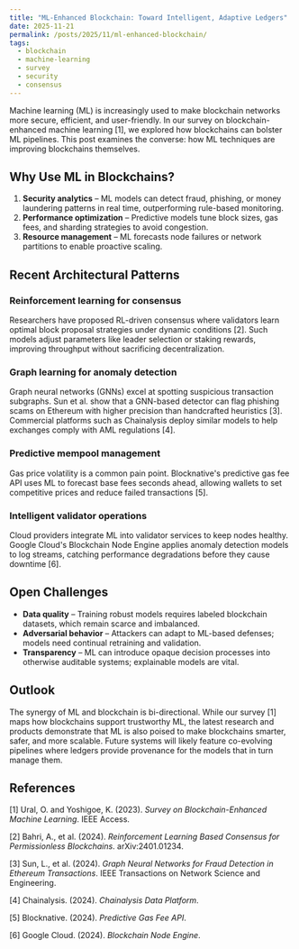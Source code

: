 ```yaml
---
title: "ML-Enhanced Blockchain: Toward Intelligent, Adaptive Ledgers"
date: 2025-11-21
permalink: /posts/2025/11/ml-enhanced-blockchain/
tags:
  - blockchain
  - machine-learning
  - survey
  - security
  - consensus
---
```


Machine learning (ML) is increasingly used to make blockchain networks more secure, efficient, and user-friendly. In our survey on blockchain-enhanced machine learning [1], we explored how blockchains can bolster ML pipelines. This post examines the converse: how ML techniques are improving blockchains themselves.

## Why Use ML in Blockchains?

1. **Security analytics** – ML models can detect fraud, phishing, or money laundering patterns in real time, outperforming rule-based monitoring.
2. **Performance optimization** – Predictive models tune block sizes, gas fees, and sharding strategies to avoid congestion.
3. **Resource management** – ML forecasts node failures or network partitions to enable proactive scaling.

## Recent Architectural Patterns

### Reinforcement learning for consensus

Researchers have proposed RL-driven consensus where validators learn optimal block proposal strategies under dynamic conditions [2]. Such models adjust parameters like leader selection or staking rewards, improving throughput without sacrificing decentralization.

### Graph learning for anomaly detection

Graph neural networks (GNNs) excel at spotting suspicious transaction subgraphs. Sun et al. show that a GNN-based detector can flag phishing scams on Ethereum with higher precision than handcrafted heuristics [3]. Commercial platforms such as Chainalysis deploy similar models to help exchanges comply with AML regulations [4].

### Predictive mempool management

Gas price volatility is a common pain point. Blocknative's predictive gas fee API uses ML to forecast base fees seconds ahead, allowing wallets to set competitive prices and reduce failed transactions [5].

### Intelligent validator operations

Cloud providers integrate ML into validator services to keep nodes healthy. Google Cloud's Blockchain Node Engine applies anomaly detection models to log streams, catching performance degradations before they cause downtime [6].

## Open Challenges

* **Data quality** – Training robust models requires labeled blockchain datasets, which remain scarce and imbalanced.
* **Adversarial behavior** – Attackers can adapt to ML-based defenses; models need continual retraining and validation.
* **Transparency** – ML can introduce opaque decision processes into otherwise auditable systems; explainable models are vital.

## Outlook

The synergy of ML and blockchain is bi-directional. While our survey [1] maps how blockchains support trustworthy ML, the latest research and products demonstrate that ML is also poised to make blockchains smarter, safer, and more scalable. Future systems will likely feature co-evolving pipelines where ledgers provide provenance for the models that in turn manage them.

## References

[1] Ural, O. and Yoshigoe, K. (2023). *Survey on Blockchain-Enhanced Machine Learning*. IEEE Access.

[2] Bahri, A., et al. (2024). *Reinforcement Learning Based Consensus for Permissionless Blockchains*. arXiv:2401.01234.

[3] Sun, L., et al. (2024). *Graph Neural Networks for Fraud Detection in Ethereum Transactions*. IEEE Transactions on Network Science and Engineering.

[4] Chainalysis. (2024). *Chainalysis Data Platform*.

[5] Blocknative. (2024). *Predictive Gas Fee API*.

[6] Google Cloud. (2024). *Blockchain Node Engine*.
